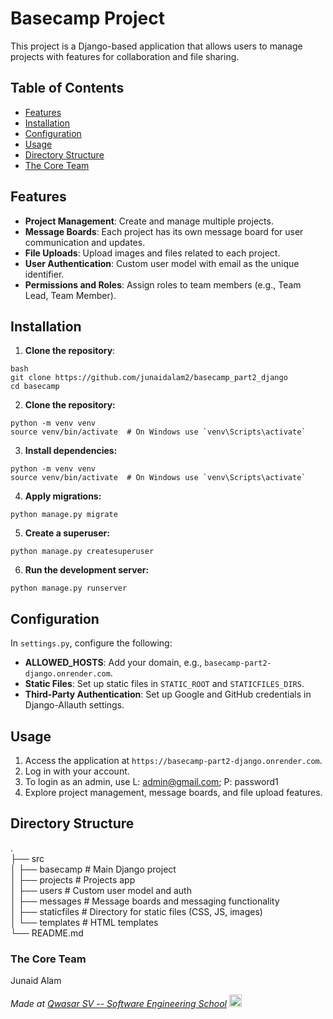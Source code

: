 # Basecamp Project

This project is a Django-based application that allows users to manage projects with features for collaboration and file sharing.

## Table of Contents
- [Features](#features)
- [Installation](#installation)
- [Configuration](#configuration)
- [Usage](#usage)
- [Directory Structure](#directory-structure)
- [The Core Team](#the-core-team)

## Features
- **Project Management**: Create and manage multiple projects.
- **Message Boards**: Each project has its own message board for user communication and updates.
- **File Uploads**: Upload images and files related to each project.
- **User Authentication**: Custom user model with email as the unique identifier.
- **Permissions and Roles**: Assign roles to team members (e.g., Team Lead, Team Member).

## Installation

1. **Clone the repository**:
```
bash
git clone https://github.com/junaidalam2/basecamp_part2_django
cd basecamp
```

2. **Clone the repository:**
```
python -m venv venv
source venv/bin/activate  # On Windows use `venv\Scripts\activate`
```

3. **Install dependencies:**
```
python -m venv venv
source venv/bin/activate  # On Windows use `venv\Scripts\activate`
```

4. **Apply migrations:** <br>
```
python manage.py migrate
```

5. **Create a superuser:** <br>
```
python manage.py createsuperuser
```

6. **Run the development server:** <br>
```
python manage.py runserver
```


## Configuration

In `settings.py`, configure the following:

- **ALLOWED_HOSTS**: Add your domain, e.g., `basecamp-part2-django.onrender.com`.
- **Static Files**: Set up static files in `STATIC_ROOT` and `STATICFILES_DIRS`.
- **Third-Party Authentication**: Set up Google and GitHub credentials in Django-Allauth settings.

## Usage

1. Access the application at `https://basecamp-part2-django.onrender.com`.
2. Log in with your account.
3. To login as an admin, use L: admin@gmail.com; P: password1
3. Explore project management, message boards, and file upload features.

## Directory Structure
.<br>
├── src<br>
│   ├── basecamp         # Main Django project<br>
│   ├── projects         # Projects app<br>
│   ├── users            # Custom user model and auth<br>
│   ├── messages         # Message boards and messaging functionality<br>
│   ├── staticfiles      # Directory for static files (CSS, JS, images)<br>
│   └── templates        # HTML templates<br>
└── README.md<br>


### The Core Team

Junaid Alam

<span><i>Made at <a href='https://qwasar.io'>Qwasar SV -- Software Engineering School</a></i></span>
<span><img alt="Qwasar SV -- Software Engineering School's Logo" src='https://storage.googleapis.com/qwasar-public/qwasar-logo_50x50.png' width='20px'></span>

